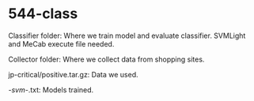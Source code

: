 # 544-class

Classifier folder: Where we train model and evaluate classifier. SVMLight and MeCab execute file needed.

Collector folder: Where we collect data from shopping sites.

jp-critical/positive.tar.gz: Data we used.

*-svm-*.txt: Models trained.
